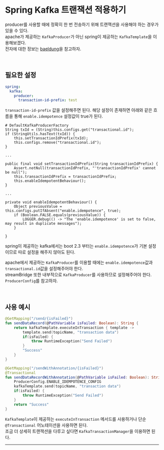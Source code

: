 # Spring Kafka 트랜잭션 적용하기

producer를 사용할 때에 정확히 한 번 전송하기 위해 트랜잭션을 사용해야 하는 경우가 있을 수 있다.  
apache가 제공하는 ``KafkaProducer``가 아닌 spring이 제공하는 ``KafkaTemplate``을 이용해보겠다.  
전자에 대한 정보는 [baeldung](https://www.baeldung.com/kafka-exactly-once)을 참고하자.  

<br/>

## 필요한 설정

```yaml
spring:
  kafka:
    producer:
      transaction-id-prefix: test
```

``transaction-id-prefix`` 값을 설정해주면 된다. 해당 설정이 존재하면 아래와 같은 흐름을 통해 ``enable.idempotence`` 설정값이 true가 된다.  

```
# DefaultKafkaProducerFactory
String txId = (String)this.configs.get("transactional.id");
if (StringUtils.hasText(txId)) {
    this.setTransactionIdPrefix(txId);
    this.configs.remove("transactional.id");
}

...

public final void setTransactionIdPrefix(String transactionIdPrefix) {
    Assert.notNull(transactionIdPrefix, "'transactionIdPrefix' cannot be null");
    this.transactionIdPrefix = transactionIdPrefix;
    this.enableIdempotentBehaviour();
}

...

private void enableIdempotentBehaviour() {
    Object previousValue = this.configs.putIfAbsent("enable.idempotence", true);
    if (Boolean.FALSE.equals(previousValue)) {
        LOGGER.debug(() -> "The 'enable.idempotence' is set to false, may result in duplicate messages");
    }

}
```

spring이 제공하는 kafka에서는 boot 2.3 부터는 ``enable.idempotence``가 기본 설정이므로 따로 설정을 해주지 않아도 된다.  

apache에서 제공하는 ``KafkaProducer``를 이용할 때에는 ``enable.idempotence``값과 ``transactional.id``값을 설정해주어야 한다.  
streamBridge 또한 내부적으로 ``KafkaProducer``를 사용하므로 설정해주어야 한다. ``ProducerConfig``를 참고하자.  

<br/>

## 사용 예시

```kotlin
@GetMapping("/send/{isFailed}")
fun sendDataRecord(@PathVariable isFailed: Boolean): String {
    return kafkaTemplate.executeInTransaction { template ->
        template.send(topicName, "transaction data")
        if(isFailed) {
            throw RuntimeException("Send Failed")
        }
        "Success"
    }
}

@GetMapping("/sendWithAnnotation/{isFailed}")
@Transactional
fun sendDataRecordWithAnnotation(@PathVariable isFailed: Boolean): String {
    ProducerConfig.ENABLE_IDEMPOTENCE_CONFIG
    kafkaTemplate.send(topicName, "transaction data")
    if(isFailed) {
        throw RuntimeException("Send Failed")
    }
    return "Success"
}
```

``KafkaTemplate``이 제공하는 ``executeInTransaction`` 메서드를 사용하거나 단순 ``@Transactional`` 어노테이션을 사용하면 된다.  
조금 더 상세히 트랜잭션을 다루고 싶다면 ``KafkaTransactionManager``을 이용하면 된다.  

---

